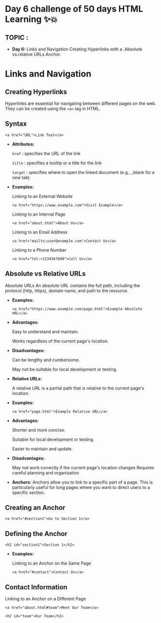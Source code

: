 # Day 6 challenge of 50 days HTML Learning ✨💥
## TOPIC :
- **Day 6:** Links and Navigation Creating Hyperlinks with a .Absolute vs.relative URLs.Anchor.
# Links and Navigation

## Creating Hyperlinks

Hyperlinks are essential for navigating between different pages on the web. They can be created using the `<a>` tag in HTML. 

## Syntax

`<a href="URL">Link Text</a>`

- **Attributes:**

  `href` : specifies the URL of the link

  `title` :  specifies a tooltip or a title for the link

  `target` : specifies where to open the linked document (e.g., _blank for a new tab)


- **Examples:**

     Linking to an External Website

    `<a href="https://www.example.com">Visit Example</a>`

     Linking to an Internal Page

    `<a href="about.html">About Us</a>`

    Linking to an Email Address

    `<a href="mailto:user@example.com">Contact Us</a>`

    Linking to a Phone Number

    `<a href="tel:+1234567890">Call Us</a>`

## Absolute vs Relative URLs

Absolute URLs
An absolute URL contains the full path, including the protocol (http, https), domain name, and path to the resource.

- **Examples:**

   `<a href="https://www.example.com/page.html">Example Absolute URL</a>`

- **Advantages:**

   Easy to understand and maintain.

   Works regardless of the current page's location.

- **Disadvantages:**

   Can be lengthy and cumbersome.

   May not be suitable for local development or testing.

- **Relative URLs:**

   A relative URL is a partial path that is relative to the current page's location.

- **Examples:**

   `<a href="page.html">Example Relative URL</a>`

- **Advantages:**

  Shorter and more concise.

  Suitable for local development or testing.

  Easier to maintain and update.

- **Disadvantages:**

  May not work correctly if the current page's location changes
Requires careful planning and organization

- **Anchors:**
Anchors allow you to link to a specific part of a page. This is particularly useful for long pages where you want to direct users to a specific section.

## Creating an Anchor

`<a href="#section1">Go to Section 1</a>`

## Defining the Anchor

`<h2 id="section1">Section 1</h2>`

- **Examples:**

  Linking to an Anchor on the Same Page

  `<a href="#contact">Contact Us</a>`

<h2 id="contact">Contact Information</h2>

  Linking to an Anchor on a Different Page

 `<a href="about.html#team">Meet Our Team</a>`

 `<h2 id="team">Our Team</h2>`

